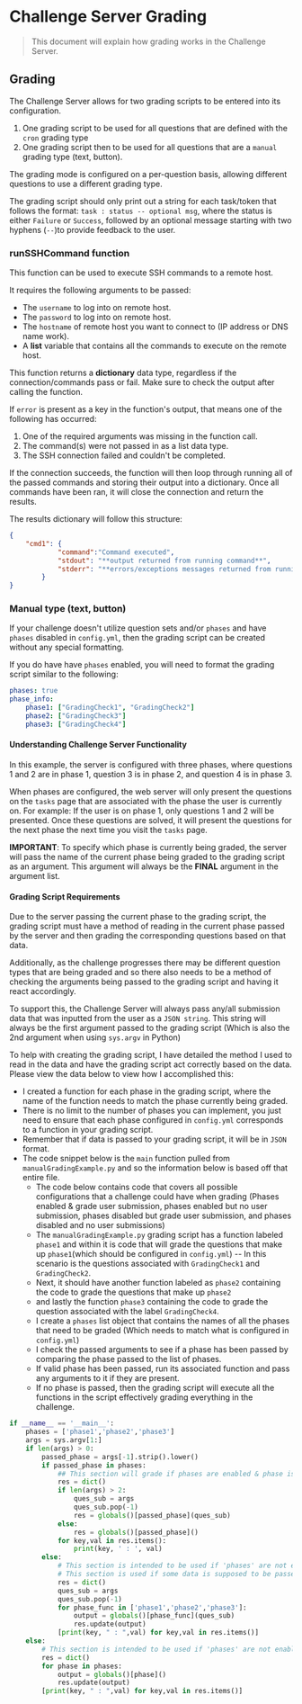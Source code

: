 # Challenge Server Grading

> This document will explain how grading works in the Challenge Server.

## Grading

The Challenge Server allows for two grading scripts to be entered into its configuration.

1. One grading script to be used for all questions that are defined with the `cron` grading type
2. One grading script then to be used for all questions that are a `manual` grading type (text, button).

The grading mode is configured on a per-question basis, allowing different questions to use a different grading type.

The grading script should only print out a string for each task/token that follows the format: `task : status -- optional msg`, where the status is either `Failure` or `Success`, followed by an optional message starting with two hyphens (`--`)to provide feedback to the user.

### runSSHCommand function

This function can be used to execute SSH commands to a remote host.

It requires the following arguments to be passed:

- The `username` to log into on remote host.
- The `password` to log into on remote host.
- The `hostname` of remote host you want to connect to (IP address or DNS name work).
- A **list** variable that contains all the commands to execute on the remote host.

This function returns a **dictionary** data type, regardless if the connection/commands pass or fail. Make sure to check the output after calling the function.

If `error` is present as a key in the function's output, that means one of the following has occurred:

1. One of the required arguments was missing in the function call.
2. The command(s) were not passed in as a list data type.
3. The SSH connection failed and couldn't be completed.

If the connection succeeds, the function will then loop through running all of the passed commands and storing their output into a dictionary. Once all commands have been ran, it will close the connection and return the results.

The results dictionary will follow this structure:

```json
{
    "cmd1": {
            "command":"Command executed",
            "stdout": "**output returned from running command**",
            "stderr": "**errors/exceptions messages returned from running the command**"
        }
}
```

### Manual type (text, button)

If your challenge doesn't utilize question sets and/or `phases` and have `phases` disabled in `config.yml`, then the grading script can be created without any special formatting.

If you do have have `phases` enabled, you will need to format the grading script similar to the following:

```yml
phases: true
phase_info:
    phase1: ["GradingCheck1", "GradingCheck2"]
    phase2: ["GradingCheck3"]
    phase3: ["GradingCheck4"]
```

#### Understanding Challenge Server Functionality

In this example, the server is configured with three phases, where questions 1 and 2 are in phase 1, question 3 is in phase 2, and question 4 is in phase 3.

When phases are configured, the web server will only present the questions on the `tasks` page that are associated with the phase the user is currently on. For example: If the user is on phase 1, only questions 1 and 2 will be presented. Once these questions are solved, it will present the questions for the next phase the next time you visit the `tasks` page.

**IMPORTANT**: To specify which phase is currently being graded, the server will pass the name of the current phase being graded to the grading script as an argument. This argument will always be the **FINAL** argument in the argument list.

#### Grading Script Requirements

Due to the server passing the current phase to the grading script, the grading script must have a method of reading in the current phase passed by the server and then grading the corresponding questions based on that data.

Additionally, as the challenge progresses there may be different question types that are being graded and so there also needs to be a method of checking the arguments being passed to the grading script and having it react accordingly.

To support this, the Challenge Server will always pass any/all submission data that was inputted from the user as a `JSON string`. This string will always be the first argument passed to the grading script (Which is also the 2nd argument when using `sys.argv` in Python)

To help with creating the grading script, I have detailed the method I used to read in the data and have the grading script act correctly based on the data. Please view the data below to view how I accomplished this:

- I created a function for each phase in the grading script, where the name of the function needs to match the phase currently being graded.
- There is no limit to the number of phases you can implement, you just need to ensure that each phase configured in `config.yml` corresponds to a function in your grading script.
- Remember that if data is passed to your grading script, it will be in `JSON` format.
- The code snippet below is the `main` function pulled from `manualGradingExample.py` and so the information below is based off that entire file.
  - The code below contains code that covers all possible configurations that a challenge could have when grading (Phases enabled & grade user submission, phases enabled but no user submission, phases disabled but grade user submission, and phases disabled and no user submissions)
  - The `manualGradingExample.py` grading script has a function labeled `phase1` and within it is code that will grade the questions that make up `phase1`(which should be configured in `config.yml`) -- In this scenario is the questions associated with `GradingCheck1` and `GradingCheck2`.
  - Next, it should have another function labeled as `phase2` containing the code to grade the questions that make up `phase2`
  - and lastly the function `phase3` containing the code to grade the question associated with the label `GradingCheck4`.
  - I create a `phases` list object that contains the names of all the phases that need to be graded (Which needs to match what is configured in `config.yml`)
  - I check the passed arguments to see if a phase has been passed by comparing the phase passed to the list of phases.
  - If valid phase has been passed, run its associated function and pass any arguments to it if they are present.
  - If no phase is passed, then the grading script will execute all the functions in the script effectively grading everything in the challenge.

```python
if __name__ == '__main__':
    phases = ['phase1','phase2','phase3']
    args = sys.argv[1:]
    if len(args) > 0:
        passed_phase = args[-1].strip().lower()
        if passed_phase in phases:
            ## This section will grade if phases are enabled & phase is read in correctly.
            res = dict()
            if len(args) > 2:
                ques_sub = args
                ques_sub.pop(-1)
                res = globals()[passed_phase](ques_sub)
            else:
                res = globals()[passed_phase]()
            for key,val in res.items():
                print(key, ' : ', val)
        else:
            # This section is intended to be used if 'phases' are not enabled in server & all grading occurs at once
            # This section is used if some data is supposed to be passed to grading script from SH
            res = dict()
            ques_sub = args
            ques_sub.pop(-1)
            for phase_func in ['phase1','phase2','phase3']:
                output = globals()[phase_func](ques_sub)
                res.update(output)
            [print(key, " : ",val) for key,val in res.items()]
    else:
        # This section is intended to be used if 'phases' are not enabled in server & all grading occurs at once
        res = dict()
        for phase in phases:
            output = globals()[phase]()
            res.update(output)
        [print(key, " : ",val) for key,val in res.items()]
```

